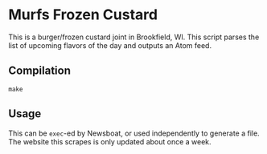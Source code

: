 # Murfs Frozen Custard
This is a burger/frozen custard joint in Brookfield, WI. This script parses the list of upcoming flavors of the day and outputs an Atom feed.

## Compilation

```shell
make
```

## Usage

This can be `exec`-ed by Newsboat, or used independently to generate a file.  
The website this scrapes is only updated about once a week.
